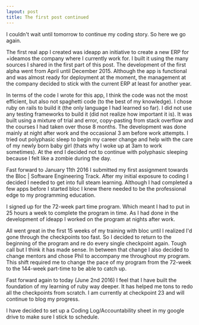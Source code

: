```yaml
---
layout: post
title: The first post continued
---
```

I couldn't wait until tomorrow to continue my coding story. So here we go again.

The first real app I created was ideapp an initiative to create a new ERP for +ideamos  the company where I currently work for. I built it using the many sources I shared in the first part of this post. The development of the first alpha went from April until December 2015. Although the app is functional and was almost ready for deployment at the moment, the management at the company decided to stick with the current ERP at least for another year.

In terms of the code I wrote for this app, I think the code was not the most efficient, but also not spaghetti code (to the best of my knowledge). I chose ruby on rails to build it (the only language I had learned so far). I did not use any testing frameworks to build it (did not realize how important it is). It was built using a mixture of trial and error, copy-pasting from stack overflow and the courses I had taken over those 8 months. The development was done mainly at night after work and the occasional 3 am before work attempts. I tried out polyphasic sleep to begin my career change and help with the care of my newly born baby girl (thats why I woke up at 3am to work sometimes). At the end I decided not to continue with polyphasic sleeping because I felt like a zombie during the day.

 Fast forward to  January 11th 2016 I submitted my first assignment towards the  Bloc | Software Engineering Track. After my initial exposure to coding I decided I needed to get into full steam learning. Although I had completed a few apps before I started bloc I knew there needed to be the professional edge to my programming education.

I signed up for the 72-week part time program. Which meant I had to put in 25 hours a week to complete the program in time. As I had done in the development of  ideapp I worked on the program at nights after work.

All went great in the first 15 weeks of my training with bloc until I realized I'd gone through the checkpoints too fast. So I decided to return to the beginning of the program and re do every single checkpoint again. Tough call but I think it has made sense. In between that change I also decided to change mentors and chose Phil to accompany me throughout my program. This shift required me to change the pace of my program from the 72-week to the 144-week part-time to be able to catch up.

Fast forward again to today (June 2nd 2016) I feel that I have built the foundation of my learning of ruby way deeper. It has helped me tons to redo all the checkpoints from scratch. I am currently at checkpoint 23 and will continue to blog my progress.

I have decided to set up a Coding Log/Accountability sheet in my google drive to make sure I stick to schedule.
